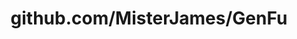 ---
layout: post
title: github.com/MisterJames/GenFu
categories: link
tags: [انگلیسی, گیت‌هاب, برنامه‌نویسی]
---